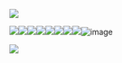 ![](https://i.postimg.cc/KYyd2yQj/25034814.png)

![](https://i.postimg.cc/g0sJk9MY/dizzy.gif)![](https://i.postimg.cc/85s1p7JH/derpy.png)![](https://i.postimg.cc/sDd8Szdc/image-2025-05-20-122942473.png)![](https://i.postimg.cc/RZCgQVPc/image-2025-05-20-123037386.png)![](https://i.postimg.cc/2j4GsBMQ/image-2025-05-20-123104253.png)![](https://i.postimg.cc/XJgZ831C/image-2025-05-20-123228993.png)![](https://i.postimg.cc/1zhf14LF/image.png)![](https://i.postimg.cc/d3xVH02L/image.png)![image](https://github.com/user-attachments/assets/757ff0b6-03d4-4ea6-8e1f-f4451983292a)


![](https://i.postimg.cc/KYyd2yQj/25034814.png)

